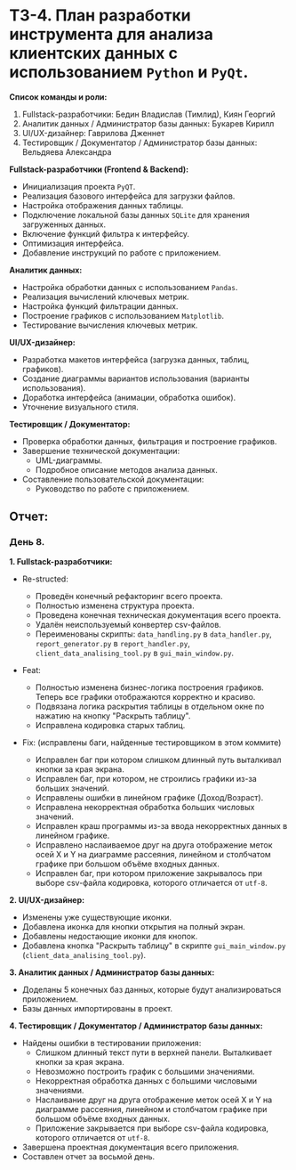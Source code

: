 # ТЗ-4. План разработки инструмента для анализа клиентских данных с использованием `Python` и `PyQt`.

**Список команды и роли:**
1. Fullstack-разработчики: Бедин Владислав (Тимлид), Киян Георгий
2. Аналитик данных / Администратор базы данных: Букарев Кирилл
3. UI/UX-дизайнер: Гаврилова Дженнет
4. Тестировщик / Документатор / Администратор базы данных: Вельдяева Александра

**Fullstack-разработчики (Frontend & Backend):**
  * Инициализация проекта `PyQT`.
  * Реализация базового интерфейса для загрузки файлов.
  * Настройка отображения данных таблицы.
  * Подключение локальной базы данных `SQLite` для хранения загруженных данных.
  * Включение функций фильтра к интерфейсу.
  * Оптимизация интерфейса.
  * Добавление инструкций по работе с приложением.

**Аналитик данных:**
  * Настройка обработки данных с использованием `Pandas`.
  * Реализация вычислений ключевых метрик.
  * Настройка функций фильтрации данных.
  * Построение графиков с использованием `Matplotlib`.
  * Тестирование вычисления ключевых метрик.

**UI/UX-дизайнер:**
  * Разработка макетов интерфейса (загрузка данных, таблиц, графиков).
  * Создание диаграммы вариантов использования (варианты использования).
  * Доработка интерфейса (анимации, обработка ошибок).
  * Уточнение визуального стиля.

**Тестировщик / Документатор:**
  * Проверка обработки данных, фильтрация и построение графиков.
  * Завершение технической документации:
    * UML-диаграммы.
    * Подробное описание методов анализа данных.
  * Составление пользовательской документации:
    * Руководство по работе с приложением.



## Отчет: 

### День 8.
**1. Fullstack-разработчики:**
  * Re-structed:
      - Проведён конечный рефакторинг всего проекта.
      - Полностью изменена структура проекта.
      - Проведена конечная техническая документация всего проекта.
      - Удалён неиспользуемый конвертер csv-файлов.
      - Переименованы скрипты: `data_handling.py` в `data_handler.py`, `report_generator.py` в `report_handler.py`, `client_data_analising_tool.py` в `gui_main_window.py`.

  * Feat:
      - Полностью изменена бизнес-логика построения графиков. Теперь все графики отображаются корректно и красиво.
      - Подвязана логика раскрытия таблицы в отдельном окне по нажатию на кнопку "Раскрыть таблицу".
      - Исправлена кодировка старых таблиц.

  * Fix: (исправлены баги, найденные тестировщиком в этом коммите)
      - Исправлен баг при котором слишком длинный путь выталкивал кнопки за края экрана.
      - Исправлен баг, при котором, не строились графики из-за больших значений.
      - Исправлены ошибки в линейном графике (Доход/Возраст).
      - Исправлена некорректная обработка больших числовых значений.
      - Исправлен краш программы из-за ввода некорректных данных в линейном графике.
      - Исправлено наслаиваемое друг на друга отображение меток осей X и Y на диаграмме рассеяния, линейном и столбчатом графике при большом объёме входных данных.
      - Исправлен баг, при котором приложение закрывалось при выборе csv-файла кодировка, которого отличается от `utf-8`.
  
     
**2. UI/UX-дизайнер:**
  * Изменены уже существующие иконки.
  * Добавлена иконка для кнопки открытия на полный экран.
  * Добавлены недостающие иконки для кнопок.
  * Добавлена кнопка "Раскрыть таблицу" в скрипте `gui_main_window.py` (`client_data_analising_tool.py`).


**3. Аналитик данных / Администратор базы данных:**
  * Доделаны 5 конечных баз данных, которые будут анализироваться приложением.
  * Базы данных импортированы в проект.


**4. Тестировщик / Документатор / Администратор базы данных:**
  * Найдены ошибки в тестировании приложения:
     - Слишком длинный текст пути в верхней панели. Выталкивает кнопки за края экрана.
     - Невозможно построить график с большими значениями.
     - Некорректная обработка данных с большими числовыми значениями.
     - Наслаивание друг на друга отображение меток осей X и Y на диаграмме рассеяния, линейном и столбчатом графике при большом объёме входных данных.
     - Приложение закрывается при выборе csv-файла кодировка, которого отличается от `utf-8`.
  * Завершена проектная документация всего приложения.
  * Составлен отчет за восьмой день.
  
